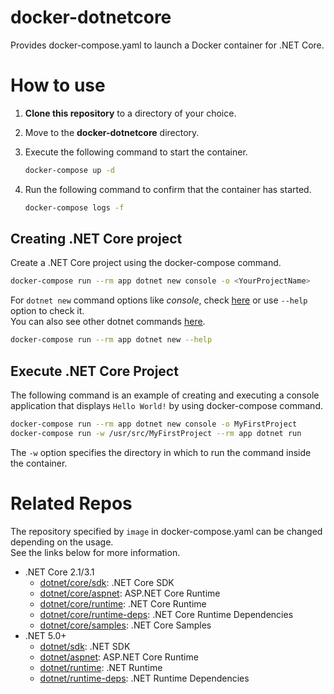 
# docker-dotnetcore  
Provides docker-compose.yaml to launch a Docker container for .NET Core.  

# How to use  

1. **Clone this repository** to a directory of your choice.  
1. Move to the **docker-dotnetcore** directory.  
1. Execute the following command to start the container.  

    ```bash
    docker-compose up -d
    ```

1. Run the following command to confirm that the container has started.  

    ```bash
    docker-compose logs -f
    ```

## Creating .NET Core project  
Create a .NET Core project using the docker-compose command.  

```bash
docker-compose run --rm app dotnet new console -o <YourProjectName>
```

For `dotnet new` command options like *console*, check [here](https://docs.microsoft.com/en-us/dotnet/core/tools/dotnet-new) or use `--help` option to check it.  
You can also see other dotnet commands [here](https://docs.microsoft.com/en-us/dotnet/core/tools/).  

```bash
docker-compose run --rm app dotnet new --help
```

## Execute .NET Core Project  
The following command is an example of creating and executing a console application that displays `Hello World!` by using docker-compose command.  

```bash
docker-compose run --rm app dotnet new console -o MyFirstProject
docker-compose run -w /usr/src/MyFirstProject --rm app dotnet run
```

The `-w` option specifies the directory in which to run the command inside the container.  

# Related Repos
The repository specified by `image` in docker-compose.yaml can be changed depending on the usage.  
See the links below for more information.  

- .NET Core 2.1/3.1  
    - [dotnet/core/sdk](https://hub.docker.com/_/microsoft-dotnet-core-sdk/): .NET Core SDK  
    - [dotnet/core/aspnet](https://hub.docker.com/_/microsoft-dotnet-core-aspnet/): ASP.NET Core Runtime  
    - [dotnet/core/runtime](https://hub.docker.com/_/microsoft-dotnet-core-runtime/): .NET Core Runtime  
    - [dotnet/core/runtime-deps](https://hub.docker.com/_/microsoft-dotnet-core-runtime-deps/): .NET Core Runtime Dependencies  
    - [dotnet/core/samples](https://hub.docker.com/_/microsoft-dotnet-core-samples/): .NET Core Samples  
- .NET 5.0+  
    - [dotnet/sdk](https://hub.docker.com/_/microsoft-dotnet-sdk/): .NET SDK  
    - [dotnet/aspnet](https://hub.docker.com/_/microsoft-dotnet-aspnet/): ASP.NET Core Runtime  
    - [dotnet/runtime](https://hub.docker.com/_/microsoft-dotnet-runtime/): .NET Runtime  
    - [dotnet/runtime-deps](https://hub.docker.com/_/microsoft-dotnet-runtime-deps/): .NET Runtime Dependencies  